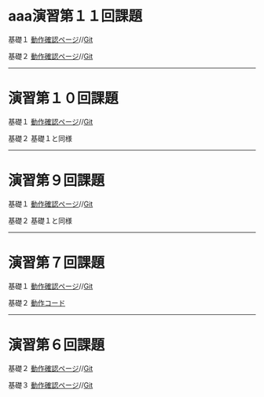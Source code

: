 aaa演習第１１回課題
=============

基礎１
[動作確認ページ](http://49.212.46.130/~g031k029/cake/boards/index)//[Git](https://github.com/UShoya/g031k029/blob/master/app/Controller/BoardsController.php)

基礎２
[動作確認ページ](http://klutzy-kathyrn.gopagoda.com/)//[Git](https://github.com/UShoya/g031k029/blob/master/app/Controller/BoardsController.php)

---------------------------------------------------------------------------------
演習第１０回課題
=============

基礎１
[動作確認ページ](http://49.212.46.130/~g031k029/cake/boards/index)//[Git](https://github.com/UShoya/g031k029/blob/master/app/Controller/BoardsController.php)

基礎２
基礎１と同様

---------------------------------------------------------------------------------
演習第９回課題
=============

基礎１
[動作確認ページ](http://49.212.46.130/~g031k029/cake/boards/index)//[Git](https://github.com/UShoya/g031k029/blob/master/app/Controller/BoardsController.php)

基礎２
基礎１と同様

---------------------------------------------------------------------------------
演習第７回課題
=============

基礎１
[動作確認ページ](http://49.212.46.130/~g031k029/cake/boards/index)//[Git](https://github.com/UShoya/g031k029/blob/master/app/Controller/BoardsController.php)

基礎２
[動作コード](http://49.212.46.130/~g031k029/kadai7-2.php)

---------------------------------------------------------------------------------
演習第６回課題
=============

基礎２
[動作確認ページ](http://49.212.46.130/~g031k029/cake/Mashups)//[Git](https://github.com/UShoya/g031k029/blob/master/app/Controller/MashupsController.php)

基礎３
[動作確認ページ](http://49.212.46.130/~g031k029/cake/Joins/input)//[Git](https://github.com/UShoya/g031k029/blob/master/app/Controller/JoinsController.php)